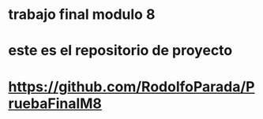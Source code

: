 # trabajo final modulo 8

# este es el repositorio de proyecto

# https://github.com/RodolfoParada/PruebaFinalM8

